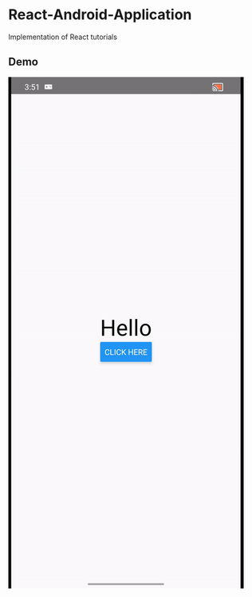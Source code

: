# React-Android-Application

Implementation of React tutorials

## Demo

<img src="videos/demo.gif">
